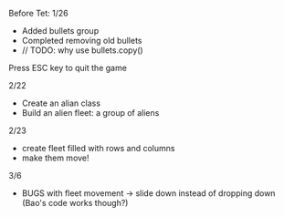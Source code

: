 Before Tet: 1/26
- Added bullets group
- Completed removing old bullets
- // TODO: why use bullets.copy()

Press ESC key to quit the game

2/22
- Create an alian class
- Build an alien fleet: a group of aliens

2/23
- create fleet filled with rows and columns
- make them move!

3/6
- BUGS with fleet movement -> slide down instead of dropping down (Bao's code works though?)
